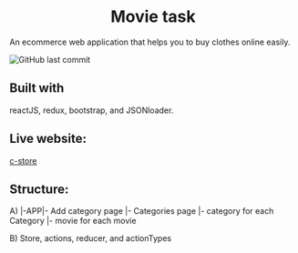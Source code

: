 <h1 align='center'>Movie task</h1>

An ecommerce web application that helps you to buy clothes online easily.

![GitHub last commit](https://img.shields.io/github/last-commit/MoShouman/WeatherApp)

## Built with

reactJS, redux, bootstrap, and JSONloader.

## Live website:

<a href="https://movietask1.netlify.app/">c-store</a>

## Structure:
A) |-APP|- Add category page
	|- Categories page 
		|- category for each Category
			 |- movie for each movie

B) Store, actions, reducer, and actionTypes
